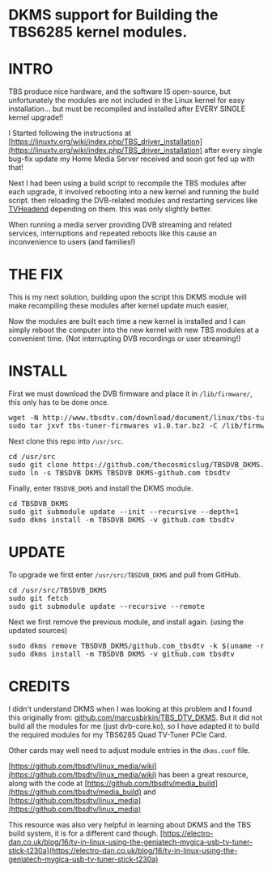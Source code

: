 DKMS support for Building the TBS6285 kernel modules.
========

INTRO
=======
TBS produce nice hardware, and the software IS open-source, but unfortunately the modules are not included in the Linux kernel for easy installation... but must be recompiled and installed after EVERY SINGLE kernel upgrade!!

I Started following the instructions at [https://linuxtv.org/wiki/index.php/TBS_driver_installation](https://linuxtv.org/wiki/index.php/TBS_driver_installation) after every single bug-fix update my Home Media Server received and soon got fed up with that!

Next I had been using a build script to recompile the TBS modules after each upgrade, it involved rebooting into a new kernel and running the build script. then reloading the DVB-related modules and restarting services like [TVHeadend](https://tvheadend.org/) depending on them. this was only slightly better.

When running a media server providing DVB streaming and related services, interruptions and repeated reboots like this cause an inconvenience to users (and families!)

THE FIX
=======
This is my next solution, building upon the script this DKMS module will make recompiling these modules after kernel update much easier, 

Now the modules are built each time a new kernel is installed and I can simply reboot the computer into the new kernel with new TBS modules at a convenient time. (Not interrupting DVB recordings or user streaming!)

INSTALL
=======
First we must download the DVB firmware and place it in `/lib/firmware/`, this only has to be done once.
<pre>
wget -N http://www.tbsdtv.com/download/document/linux/tbs-tuner-firmwares_v1.0.tar.bz2
sudo tar jxvf tbs-tuner-firmwares_v1.0.tar.bz2 -C /lib/firmware/
</pre>
Next clone this repo into `/usr/src`.
<pre>
cd /usr/src
sudo git clone https://github.com/thecosmicslug/TBSDVB_DKMS.git
sudo ln -s TBSDVB_DKMS TBSDVB_DKMS-github.com_tbsdtv
</pre>
Finally, enter `TBSDVB_DKMS` and install the DKMS module.
<pre>
cd TBSDVB_DKMS
sudo git submodule update --init --recursive --depth=1
sudo dkms install -m TBSDVB_DKMS -v github.com_tbsdtv
</pre>

UPDATE
======
To upgrade we first enter `/usr/src/TBSDVB_DKMS` and pull from GitHub.
<pre>
cd /usr/src/TBSDVB_DKMS
sudo git fetch
sudo git submodule update --recursive --remote
</pre>
Next we first remove the previous module, and install again. (using the updated sources)
<pre>
sudo dkms remove TBSDVB_DKMS/github.com_tbsdtv -k $(uname -r)
sudo dkms install -m TBSDVB_DKMS -v github.com_tbsdtv
</pre>

CREDITS
=======
I didn't understand DKMS when I was looking at this problem and I found this originally from: 
[github.com/marcusbirkin/TBS_DTV_DKMS](https://github.com/marcusbirkin/TBS_DTV_DKMS). But it did not build all the modules for me (just dvb-core.ko), so I have adapted it to build the required modules for my TBS6285 Quad TV-Tuner PCIe Card. 

Other cards may well need to adjust module entries in the `dkms.conf` file. 

[https://github.com/tbsdtv/linux_media/wiki](https://github.com/tbsdtv/linux_media/wiki) has been a great resource,
 along with the code at [https://github.com/tbsdtv/media_build](https://github.com/tbsdtv/media_build) and [https://github.com/tbsdtv/linux_media](https://github.com/tbsdtv/linux_media)

This resource was also very helpful in learning about DKMS and the TBS build system, it is for a different card though.
[https://electro-dan.co.uk/blog/16/tv-in-linux-using-the-geniatech-mygica-usb-tv-tuner-stick-t230a](https://electro-dan.co.uk/blog/16/tv-in-linux-using-the-geniatech-mygica-usb-tv-tuner-stick-t230a)
